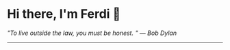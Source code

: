 <h1>Hi there, I'm Ferdi 👋</h1>

<p><em>
  "To live outside the law, you must be honest. " — Bob Dylan
</em></p>

---
